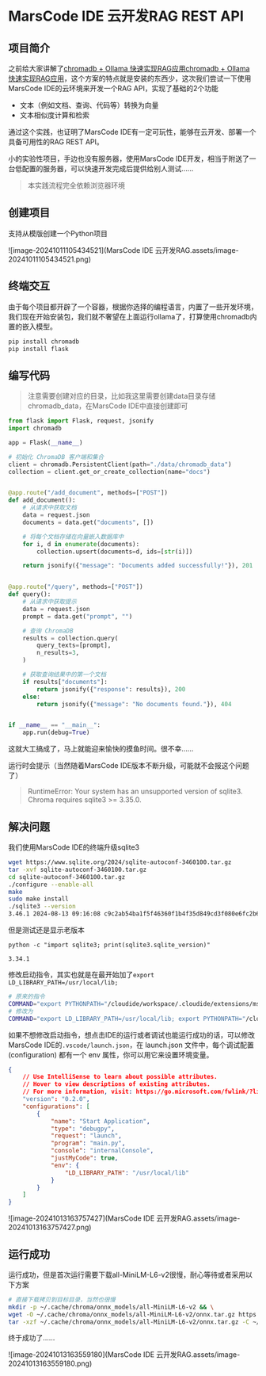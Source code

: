 # MarsCode IDE 云开发RAG REST API

## 项目简介

之前给大家讲解了[chromadb + Ollama 快速实现RAG应用chromadb + Ollama 快速实现RAG应用](https://juejin.cn/post/7424431087894380584)，这个方案的特点就是安装的东西少，这次我们尝试一下使用MarsCode IDE的云环境来开发一个RAG API，实现了基础的2个功能

* 文本（例如文档、查询、代码等）转换为向量
* 文本相似度计算和检索

通过这个实践，也证明了MarsCode IDE有一定可玩性，能够在云开发、部署一个具备可用性的RAG REST API。

小的实验性项目，手边也没有服务器，使用MarsCode IDE开发，相当于附送了一台低配置的服务器，可以快速开发完成后提供给别人测试……

> 本实践流程完全依赖浏览器环境

## 创建项目

支持从模版创建一个Python项目

![image-20241011105434521](MarsCode IDE 云开发RAG.assets/image-20241011105434521.png)

## 终端交互

由于每个项目都开辟了一个容器，根据你选择的编程语言，内置了一些开发环境，我们现在开始安装包，我们就不奢望在上面运行ollama了，打算使用chromadb内置的嵌入模型。

```sh
pip install chromadb
pip install flask
```

## 编写代码

> 注意需要创建对应的目录，比如我这里需要创建data目录存储chromadb_data，在MarsCode IDE中直接创建即可

```python
from flask import Flask, request, jsonify
import chromadb

app = Flask(__name__)

# 初始化 ChromaDB 客户端和集合
client = chromadb.PersistentClient(path="./data/chromadb_data")
collection = client.get_or_create_collection(name="docs")


@app.route("/add_document", methods=["POST"])
def add_document():
    # 从请求中获取文档
    data = request.json
    documents = data.get("documents", [])

    # 将每个文档存储在向量嵌入数据库中
    for i, d in enumerate(documents):
        collection.upsert(documents=d, ids=[str(i)])

    return jsonify({"message": "Documents added successfully!"}), 201


@app.route("/query", methods=["POST"])
def query():
    # 从请求中获取提示
    data = request.json
    prompt = data.get("prompt", "")

    # 查询 ChromaDB
    results = collection.query(
        query_texts=[prompt],
        n_results=3,
    )

    # 获取查询结果中的第一个文档
    if results["documents"]:
        return jsonify({"response": results}), 200
    else:
        return jsonify({"message": "No documents found."}), 404


if __name__ == "__main__":
    app.run(debug=True)
```

这就大工搞成了，马上就能迎来愉快的摸鱼时间。很不幸……

运行时会提示（当然随着MarsCode IDE版本不断升级，可能就不会报这个问题了）

> RuntimeError: Your system has an unsupported version of sqlite3. Chroma                     requires sqlite3 >= 3.35.0.

## 解决问题

我们使用MarsCode IDE的终端升级sqlite3

```sh
wget https://www.sqlite.org/2024/sqlite-autoconf-3460100.tar.gz
tar -xvf sqlite-autoconf-3460100.tar.gz
cd sqlite-autoconf-3460100.tar.gz
./configure --enable-all
make
sudo make install
./sqlite3 --version                                            
3.46.1 2024-08-13 09:16:08 c9c2ab54ba1f5f46360f1b4f35d849cd3f080e6fc2b6c60e91b16c63f69a1e33 (64-bit)
```

但是测试还是显示老版本

```
python -c "import sqlite3; print(sqlite3.sqlite_version)"

3.34.1
```

修改启动指令，其实也就是在最开始加了`export LD_LIBRARY_PATH=/usr/local/lib;`

```sh
# 原来的指令
COMMAND="export PYTHONPATH="/cloudide/workspace/.cloudide/extensions/ms-python.debugpy-2024.0.0-linux-x64/bundled/libs:$PYTHONPATH"; python3 main.py" marscode-dev
# 修改为
COMMAND="export LD_LIBRARY_PATH=/usr/local/lib; export PYTHONPATH="/cloudide/workspace/.cloudide/extensions/ms-python.debugpy-2024.0.0-linux-x64/bundled/libs:$PYTHONPATH"; python3 main.py" marscode-dev
```

如果不想修改启动指令，想点击IDE的运行或者调试也能运行成功的话，可以修改MarsCode IDE的`.vscode/launch.json`，在 launch.json 文件中，每个调试配置 (configuration) 都有一个 env 属性，你可以用它来设置环境变量。

```json
{
    // Use IntelliSense to learn about possible attributes.
    // Hover to view descriptions of existing attributes.
    // For more information, visit: https://go.microsoft.com/fwlink/?linkid=830387
    "version": "0.2.0",
    "configurations": [
        {
            "name": "Start Application",
            "type": "debugpy",
            "request": "launch",
            "program": "main.py",
            "console": "internalConsole",
            "justMyCode": true,
            "env": {
                "LD_LIBRARY_PATH": "/usr/local/lib"
            }
        }
    ]
}
```

![image-20241013163757427](MarsCode IDE 云开发RAG.assets/image-20241013163757427.png)

## 运行成功

运行成功，但是首次运行需要下载all-MiniLM-L6-v2很慢，耐心等待或者采用以下方案

```sh
# 直接下载拷贝到目标目录，当然也很慢
mkdir -p ~/.cache/chroma/onnx_models/all-MiniLM-L6-v2 && \
wget -O ~/.cache/chroma/onnx_models/all-MiniLM-L6-v2/onnx.tar.gz https://chroma-onnx-models.s3.amazonaws.com/all-MiniLM-L6-v2/onnx.tar.gz && \
tar -xzf ~/.cache/chroma/onnx_models/all-MiniLM-L6-v2/onnx.tar.gz -C ~/.cache/chroma/onnx_models/all-MiniLM-L6-v2/
```

终于成功了……

![image-20241013163559180](MarsCode IDE 云开发RAG.assets/image-20241013163559180.png)

